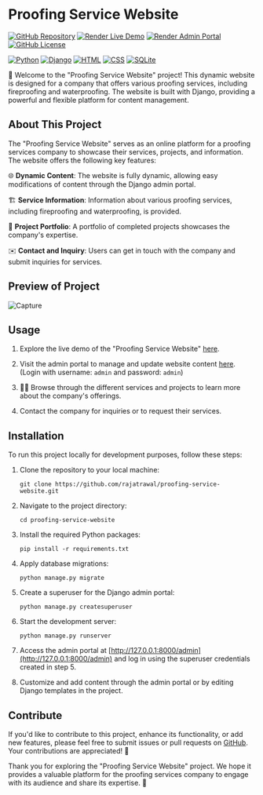 # Proofing Service Website

[![GitHub Repository](https://img.shields.io/badge/GitHub%20Repo-Proofing%20Service%20Website-green)](https://github.com/rajatrawal/proofing-service-website)
[![Render Live Demo](https://img.shields.io/badge/Render-Live%20Demo-brightgreen)](https://proofing-service-website.onrender.com/)
[![Render Admin Portal](https://img.shields.io/badge/Render-Admin%20Portal-blue)](https://proofing-service-website.onrender.com/admin)
[![GitHub License](https://img.shields.io/badge/license-MIT-blue.svg)](LICENSE)

[![Python](https://img.shields.io/badge/Python-3.9-blue)](https://www.python.org/)
[![Django](https://img.shields.io/badge/Django-Web%20Framework-blue)](https://www.djangoproject.com/)
[![HTML](https://img.shields.io/badge/HTML-Frontend-blue)](https://developer.mozilla.org/en-US/docs/Web/HTML)
[![CSS](https://img.shields.io/badge/CSS-Frontend-blue)](https://developer.mozilla.org/en-US/docs/Web/CSS)
[![SQLite](https://img.shields.io/badge/SQLite-Database-blue)](https://www.sqlite.org/)

🌟 Welcome to the "Proofing Service Website" project! This dynamic website is designed for a company that offers various proofing services, including fireproofing and waterproofing. The website is built with Django, providing a powerful and flexible platform for content management.

## About This Project

The "Proofing Service Website" serves as an online platform for a proofing services company to showcase their services, projects, and information. The website offers the following key features:

🌐 **Dynamic Content**: The website is fully dynamic, allowing easy modifications of content through the Django admin portal.

🏗️ **Service Information**: Information about various proofing services, including fireproofing and waterproofing, is provided.

🌆 **Project Portfolio**: A portfolio of completed projects showcases the company's expertise.


✉️ **Contact and Inquiry**: Users can get in touch with the company and submit inquiries for services.

## Preview of Project
![Capture](https://github.com/rajatrawal/proofing-service-website/assets/72153827/d33fc412-4328-45e2-a75c-71031dcebde4)

## Usage

1. Explore the live demo of the "Proofing Service Website" [here](https://proofing-service-website.onrender.com/).

2. Visit the admin portal to manage and update website content [here](https://proofing-service-website.onrender.com/admin). (Login with username: `admin` and password: `admin`)

3. 🕵️‍♂️ Browse through the different services and projects to learn more about the company's offerings.

4. Contact the company for inquiries or to request their services.

## Installation

To run this project locally for development purposes, follow these steps:

1. Clone the repository to your local machine:

   ```shell
   git clone https://github.com/rajatrawal/proofing-service-website.git
   ```

2. Navigate to the project directory:

   ```shell
   cd proofing-service-website
   ```

3. Install the required Python packages:

   ```shell
   pip install -r requirements.txt
   ```

4. Apply database migrations:

   ```shell
   python manage.py migrate
   ```

5. Create a superuser for the Django admin portal:

   ```shell
   python manage.py createsuperuser
   ```

6. Start the development server:

   ```shell
   python manage.py runserver
   ```

7. Access the admin portal at [http://127.0.0.1:8000/admin](http://127.0.0.1:8000/admin) and log in using the superuser credentials created in step 5.

8. Customize and add content through the admin portal or by editing Django templates in the project.


## Contribute

If you'd like to contribute to this project, enhance its functionality, or add new features, please feel free to submit issues or pull requests on [GitHub](https://github.com/rajatrawal/proofing-service-website). Your contributions are appreciated! 🙌

Thank you for exploring the "Proofing Service Website" project. We hope it provides a valuable platform for the proofing services company to engage with its audience and share its expertise. 🚀
